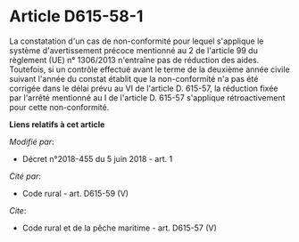 # Article D615-58-1

La constatation d'un cas de non-conformité pour lequel s'applique le système d'avertissement précoce mentionné au 2 de
l'article 99 du règlement (UE) n° 1306/2013 n'entraîne pas de réduction des aides. Toutefois, si un contrôle effectué avant
le terme de la deuxième année civile suivant l'année du constat établit que la non-conformité n'a pas été corrigée dans le
délai prévu au VI de l'article D. 615-57, la réduction fixée par l'arrêté mentionné au I de l'article D. 615-57 s'applique
rétroactivement pour cette non-conformité.

**Liens relatifs à cet article**

_Modifié par_:

  - Décret n°2018-455 du 5 juin 2018 - art. 1

_Cité par_:

  - Code rural - art. D615-59 (V)

_Cite_:

  - Code rural et de la pêche maritime - art. D615-57 (V)

